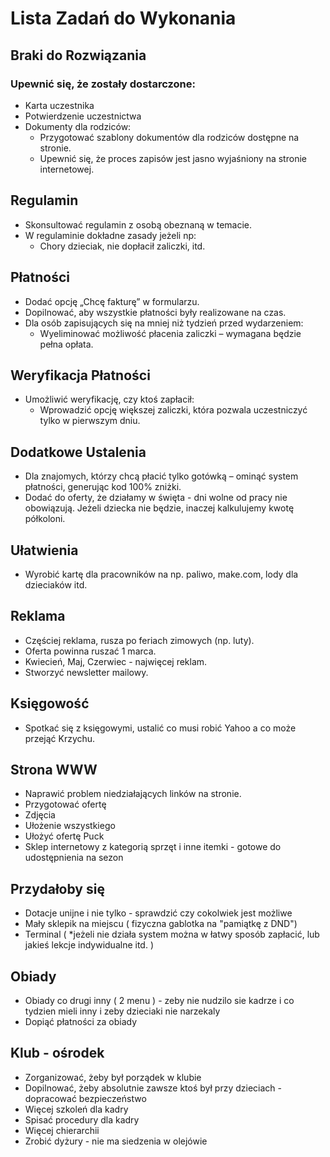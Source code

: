# Lista Zadań do Wykonania

## Braki do Rozwiązania

### Upewnić się, że zostały dostarczone:

- Karta uczestnika
- Potwierdzenie uczestnictwa
- Dokumenty dla rodziców:
  - Przygotować szablony dokumentów dla rodziców dostępne na stronie.
  - Upewnić się, że proces zapisów jest jasno wyjaśniony na stronie internetowej.

## Regulamin

- Skonsultować regulamin z osobą obeznaną w temacie.
- W regulaminie dokładne zasady jeżeli np:
  - Chory dzieciak, nie dopłacił zaliczki, itd.


## Płatności

- Dodać opcję „Chcę fakturę” w formularzu.
- Dopilnować, aby wszystkie płatności były realizowane na czas.
- Dla osób zapisujących się na mniej niż tydzień przed wydarzeniem:
  - Wyeliminować możliwość płacenia zaliczki – wymagana będzie pełna opłata.

## Weryfikacja Płatności

- Umożliwić weryfikację, czy ktoś zapłacił:
  - Wprowadzić opcję większej zaliczki, która pozwala uczestniczyć tylko w pierwszym dniu.

## Dodatkowe Ustalenia

- Dla znajomych, którzy chcą płacić tylko gotówką – ominąć system płatności, generując kod 100% zniżki.
- Dodać do oferty, że działamy w święta - dni wolne od pracy nie obowiązują. Jeżeli dziecka nie będzie, inaczej kalkulujemy kwotę półkoloni.

## Ułatwienia

- Wyrobić kartę dla pracowników na np. paliwo, make.com, lody dla dzieciaków itd.

## Reklama

- Częściej reklama, rusza po feriach zimowych (np. luty).
- Oferta powinna ruszać 1 marca.
- Kwiecień, Maj, Czerwiec - najwięcej reklam.
- Stworzyć newsletter mailowy.

## Księgowość

- Spotkać się z księgowymi, ustalić co musi robić Yahoo a co może przejąć Krzychu.

## Strona WWW

- Naprawić problem niedziałających linków na stronie.
- Przygotować ofertę
- Zdjęcia
- Ułożenie wszystkiego
- Ułożyć ofertę Puck
- Sklep internetowy z kategorią sprzęt i inne itemki - gotowe do udostępnienia na sezon

## Przydałoby się

- Dotacje unijne i nie tylko - sprawdzić czy cokolwiek jest możliwe
- Mały sklepik na miejscu ( fizyczna gablotka na "pamiątkę z DND")
- Terminal ( *jeżeli nie działa system można w łatwy sposób zapłacić, lub jakieś lekcje indywidualne itd. )

## Obiady
- Obiady co drugi inny ( 2 menu ) - zeby nie nudzilo sie kadrze i co tydzien mieli inny i zeby dzieciaki nie narzekaly
- Dopiąć płatności za obiady

## Klub - ośrodek
- Zorganizować, żeby był porządek w klubie
- Dopilnować, żeby absolutnie zawsze ktoś był przy dzieciach - dopracować bezpieczeństwo
- Więcej szkoleń dla kadry
- Spisać procedury dla kadry
- Więcej chierarchii
- Zrobić dyżury - nie ma siedzenia w olejówie


